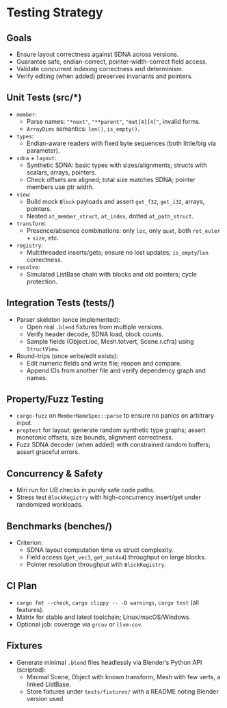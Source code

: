 Testing Strategy
================

Goals
-----
- Ensure layout correctness against SDNA across versions.
- Guarantee safe, endian-correct, pointer-width-correct field access.
- Validate concurrent indexing correctness and determinism.
- Verify editing (when added) preserves invariants and pointers.

Unit Tests (src/*)
------------------
- `member`:
  - Parse names: `"*next"`, `"**parent"`, `"mat[4][4]"`, invalid forms.
  - `ArrayDims` semantics: `len()`, `is_empty()`.
- `types`:
  - Endian-aware readers with fixed byte sequences (both little/big via parameter).
- `sdna` + `layout`:
  - Synthetic SDNA: basic types with sizes/alignments; structs with scalars, arrays, pointers.
  - Check offsets are aligned; total size matches SDNA; pointer members use ptr width.
- `view`:
  - Build mock `Block` payloads and assert `get_f32`, `get_i32`, arrays, pointers.
  - Nested `at_member_struct`, `at_index`, dotted `at_path_struct`.
- `transform`:
  - Presence/absence combinations: only `loc`, only `quat`, both `rot_euler` + `size`, etc.
- `registry`:
  - Multithreaded inserts/gets; ensure no lost updates; `is_empty`/`len` correctness.
- `resolve`:
  - Simulated ListBase chain with blocks and old pointers; cycle protection.

Integration Tests (tests/)
--------------------------
- Parser skeleton (once implemented):
  - Open real `.blend` fixtures from multiple versions.
  - Verify header decode, SDNA load, block counts.
  - Sample fields (Object.loc, Mesh.totvert, Scene.r.cfra) using `StructView`.
- Round-trips (once write/edit exists):
  - Edit numeric fields and write file; reopen and compare.
  - Append IDs from another file and verify dependency graph and names.

Property/Fuzz Testing
---------------------
- `cargo-fuzz` on `MemberNameSpec::parse` to ensure no panics on arbitrary input.
- `proptest` for layout: generate random synthetic type graphs; assert monotonic offsets, size bounds, alignment correctness.
- Fuzz SDNA decoder (when added) with constrained random buffers; assert graceful errors.

Concurrency & Safety
--------------------
- Miri run for UB checks in purely safe code paths.
- Stress test `BlockRegistry` with high-concurrency insert/get under randomized workloads.

Benchmarks (benches/)
---------------------
- Criterion:
  - SDNA layout computation time vs struct complexity.
  - Field access (`get_vec3`, `get_mat4x4`) throughput on large blocks.
  - Pointer resolution throughput with `BlockRegistry`.

CI Plan
-------
- `cargo fmt --check`, `cargo clippy -- -D warnings`, `cargo test` (all features).
- Matrix for stable and latest toolchain; Linux/macOS/Windows.
- Optional job: coverage via `grcov` or `llvm-cov`.

Fixtures
--------
- Generate minimal `.blend` files headlessly via Blender’s Python API (scripted):
  - Minimal Scene, Object with known transform, Mesh with few verts, a linked ListBase.
  - Store fixtures under `tests/fixtures/` with a README noting Blender version used.

